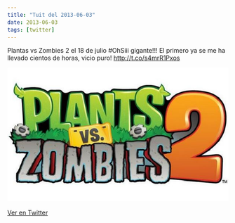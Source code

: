 ```yaml
---
title: "Tuit del 2013-06-03"
date: 2013-06-03
tags: [twitter]
---
```


Plantas vs Zombies 2 el 18 de julio #OhSiii gigante!!! El primero ya se me ha llevado cientos de horas, vicio puro! http://t.co/s4mrR1Pxos

![Imagen](/assets/images/341703878699536384-BL353gTCUAA85IJ.jpg)

[Ver en Twitter](https://twitter.com/i/web/status/341703878699536384)
